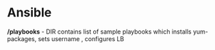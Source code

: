 # Ansible 
 **/playbooks** - DIR contains list of sample playbooks
  which installs yum-packages, sets username , configures LB
 